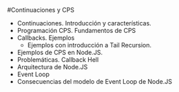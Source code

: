 #Continuaciones y CPS

* Continuaciones. Introducción y características.
* Programación CPS. Fundamentos de CPS
* Callbacks. Ejemplos
  - Ejemplos con introducción a Tail Recursion.
* Ejemplos de CPS en Node.JS.
* Problemáticas. Callback Hell
* Arquitectura de Node.JS
* Event Loop
* Consecuencias del modelo de Event Loop de Node.JS
